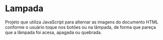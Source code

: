# Lampada
Projeto que utiliza JavaScript para alternar as imagens do documento HTML conforme o usuário toque nos botões ou na lâmpada, de forma que pareça que a lâmpada foi acesa, apagada ou quebrada. 
